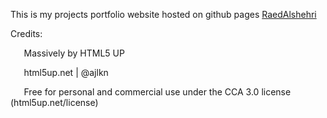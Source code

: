 ﻿This is my projects portfolio website hosted on github pages [RaedAlshehri](https://raed-alshehri.github.io/RaedAlshehri.github.io/)


Credits:

`	`Massively by HTML5 UP

`	`html5up.net | @ajlkn

`	`Free for personal and commercial use under the CCA 3.0 license (html5up.net/license)
